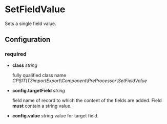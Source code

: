 SetFieldValue
=============
Sets a single field value.

## Configuration

### required
* **class** *string*
    
    fully qualified class name *CPSIT\T3importExport\Component\PreProcessor\SetFieldValue*
* **config.targetField** *string* 

    field name of record to which the content of the fields are added. Field **must** contain a string value.

* **config.value** *string*
    value for target field. 
